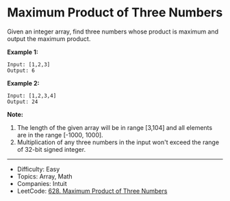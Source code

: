 # Maximum Product of Three Numbers

Given an integer array, find three numbers whose product is maximum and output the maximum product.

**Example 1:**
```
Input: [1,2,3]
Output: 6
```
**Example 2:**
```
Input: [1,2,3,4]
Output: 24
```
**Note:**
1. The length of the given array will be in range [3,104] and all elements are in the range [-1000, 1000].
2. Multiplication of any three numbers in the input won't exceed the range of 32-bit signed integer.

---

* Difficulty: Easy
* Topics: Array, Math
* Companies: Intuit
* LeetCode: [628. Maximum Product of Three Numbers](https://leetcode.com/problems/maximum-product-of-three-numbers/description/)

